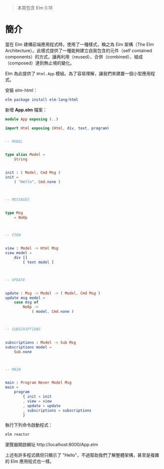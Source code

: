 > 本頁包含 Elm 0.18

# 簡介

當在 Elm 建構前端應用程式時，使用了一種樣式，稱之為 Elm 架構（The Elm Architecture）。此樣式提供了一種能夠建立自我包含的元件（self contained components）的方式，讓再利用（reused）、合併（combined）、組成（composed）達到無止境的變化。

Elm 為此提供了 `Html.App` 模組。為了容易理解，讓我們來建置一個小型應用程式。

安裝 elm-html：

```elm
elm package install elm-lang/html
```

新增 __App.elm__ 檔案：

```elm
module App exposing (..)

import Html exposing (Html, div, text, program)


-- MODEL


type alias Model =
    String


init : ( Model, Cmd Msg )
init =
    ( "Hello", Cmd.none )



-- MESSAGES


type Msg
    = NoOp



-- VIEW


view : Model -> Html Msg
view model =
    div []
        [ text model ]



-- UPDATE


update : Msg -> Model -> ( Model, Cmd Msg )
update msg model =
    case msg of
        NoOp ->
            ( model, Cmd.none )



-- SUBSCRIPTIONS


subscriptions : Model -> Sub Msg
subscriptions model =
    Sub.none



-- MAIN


main : Program Never Model Msg
main =
    program
        { init = init
        , view = view
        , update = update
        , subscriptions = subscriptions
        }
```

執行下列命令啟動程式：

```bash
elm reactor
```

瀏覽器開啟網址 http://localhost:8000/App.elm

上述有許多程式碼但只顯示了 "Hello"，不過幫助我們了解整體架構，甚至是複雜的 Elm 應用程式也一樣。
